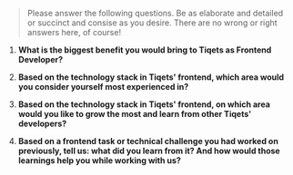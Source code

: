 > Please answer the following questions. Be as elaborate and detailed or succinct and consise as you desire.
There are no wrong or right answers here, of course!

1. **What is the biggest benefit you would bring to Tiqets as Frontend Developer?**



2. **Based on the technology stack in Tiqets' frontend, which area would you consider yourself most experienced in?**



3. **Based on the technology stack in Tiqets' frontend, on which area would you like to grow the most and learn from other Tiqets' developers?**



4. **Based on a frontend task or technical challenge you had worked on previously, tell us: what did you learn from it? And how would those learnings help you while working with us?**
